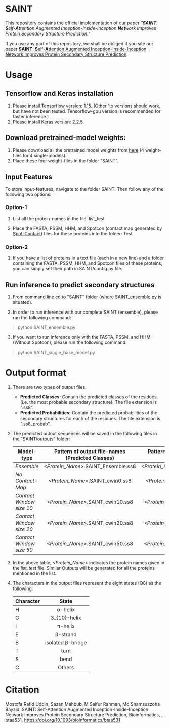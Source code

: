 
# SAINT
This repository contains the official implementation of our paper *"**SAINT**: **S**elf-**A**ttention Augmented **I**nception-Inside-Inception **N**e**t**work Improves Protein Secondary Structure Prediction."*

If you use any part of this repository, we shall be obliged if you site our paper [**SAINT**: **S**elf-**A**ttention Augmented **I**nception-Inside-Inception **N**e**t**work Improves Protein Secondary Structure Prediction](https://doi.org/10.1093/bioinformatics/btaa531).

# Usage
## Tensorflow and Keras installation
1. Please install [Tensorflow version: 1.15](https://www.tensorflow.org/install/gpu#older_versions_of_tensorflow). (Other 1.x versions should work, but have not been tested. Tensorflow-gpu version is recommended for faster inference.)
2. Please install [Keras version: 2.2.5](https://pypi.org/project/Keras/2.2.5/).

## Download pretrained-model weights:
1. Please download all the pretrained model weights from [here](https://drive.google.com/open?id=1mjXUfz33asJHBorEeMU0kd1A-1WChRyR) (4 weight-files for 4 single-models).
2. Place these four weight-files in the folder "SAINT".

## Input Features
To store input-features, navigate to the folder SAINT. Then follow any of the following two options:
### Option-1
1. List all the protein-names in the file: list_test

2. Place the FASTA, PSSM, HHM, and Spotcon (contact map generated by [Spot-Contact](https://sparks-lab.org/server/spot-contact/)) files for these proteins into the folder: Test

### Option-2
1. If you have a list of proteins in a text file (each in a new line) and a folder containing the FASTA, PSSM, HHM, and Spotcon files of these proteins, you can simply set their path in SAINT/config.py file.

## Run inference to predict secondary structures
1. From command line cd to "SAINT" folder (where SAINT_ensemble.py is situated).

2. In order to run inference with our complete SAINT (ensemble), please run the following command:

  > python SAINT_ensemble.py
  
3. If you want to run inference only with the FASTA, PSSM, and HHM (Without Spotcon), please run the following command:

  > python SAINT_single_base_model.py
  
# Output format
1. There are two types of output files: 
	- **Predicted Classes:** Contain the predicted classes of the residues (i.e. the most probable secondary structure). The file extension is ".ss8".
	- **Predicted Probabilities:** Contain the predicted probabilities of the secondary structures for each of the residues. The file extension is ".ss8_probab".
2. The predicted outout sequences will be saved in the following files in the "SAINT/outputs" folder:   

	| Model-type | Pattern of output file-names (Predicted Classes) |  Pattern of output file-names (Predicted Probabilities) |
	| -------------- |:--------------------------------------:|:--------------------------------------:|
	|*Ensemble*| *<Protein_Name>*.SAINT_Ensemble.ss8    | *<Protein_Name>*.SAINT_Ensemble.ss8_probab   |
	|*No Contact-Map*| *<Protein_Name>*.SAINT_cwin0.ss8    | *<Protein_Name>*.SAINT_cwin0.ss8_probab   |
	|*Contact Window size 10*| *<Protein_Name>*.SAINT_cwin10.ss8   | *<Protein_Name>*.SAINT_cwin10.ss8_probab   |
	|*Contact Window size 20*| *<Protein_Name>*.SAINT_cwin20.ss8   | *<Protein_Name>*.SAINT_cwin20.ss8_probab   |
	|*Contact Window size 50*| *<Protein_Name>*.SAINT_cwin50.ss8  | *<Protein_Name>*.SAINT_cwin50.ss8_probab  |
 3. In the above table, *<Protein_Name>* indicates the protein names given in the *list_test* file. Similar Outputs will be generated for all the proteins mentioned in the list. 
 4. The characters in the output files represent the eight states (Q8) as the following: 
 
 	|Character | State|
	| -------- |:----------:|
 	|H| α-helix |
	|G| 3_{10}-helix|
	|I| π-helix|
	|E| β-strand|
	|B| isolated β-bridge|
	|T| turn|
	|S| bend |
	|C| Others |
	
# Citation
Mostofa Rafid Uddin, Sazan Mahbub, M Saifur Rahman, Md Shamsuzzoha Bayzid, SAINT: Self-Attention Augmented Inception-Inside-Inception Network Improves Protein Secondary Structure Prediction, Bioinformatics, , btaa531, https://doi.org/10.1093/bioinformatics/btaa531
